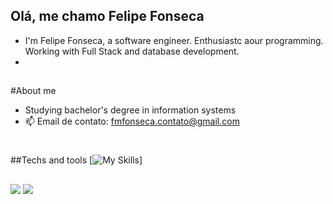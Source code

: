 ## Olá, me chamo Felipe Fonseca

- I'm Felipe Fonseca, a software engineer. Enthusiastc aour programming. Working with Full Stack and database development.
- 
##

#About me

- Studying bachelor's degree in information systems
- 📫 Email de contato: fmfonseca.contato@gmail.com

#

##Techs and tools
[![My Skills](https://skillicons.dev/icons?i=cs,nodejs,js,html,css,git,mysql)]
##

<div> 
  <a href = "mailto:fmfonseca.contato@gmail.com"><img src="https://img.shields.io/badge/-Gmail-%23333?style=for-the-badge&logo=gmail&logoColor=white" target="_blank"></a>
  <a href="https://www.linkedin.com/in/fonsecafm/" target="_blank"><img src="https://img.shields.io/badge/-LinkedIn-%230077B5?style=for-the-badge&logo=linkedin&logoColor=white" target="_blank"></a> 
</div>
